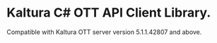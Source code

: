 # Kaltura C# OTT API Client Library.
Compatible with Kaltura OTT server version 5.1.1.42807 and above.
